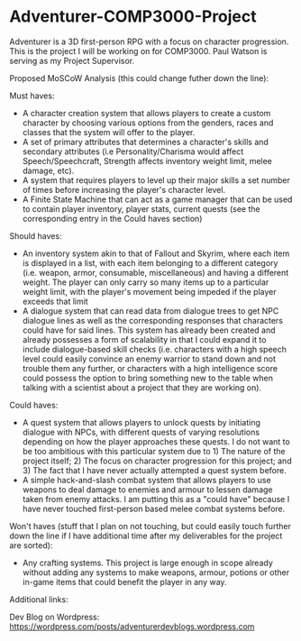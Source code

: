 # Adventurer-COMP3000-Project
Adventurer is a 3D first-person RPG with a focus on character progression. This is the project I will be working on for COMP3000. Paul Watson is serving as my Project Supervisor.

Proposed MoSCoW Analysis (this could change futher down the line):

Must haves:
- A character creation system that allows players to create a custom character by choosing various options from the genders, races and classes that the system will offer to the player.
- A set of primary attributes that determines a character's skills and secondary attributes (i.e Personality/Charisma would affect Speech/Speechcraft, Strength affects inventory weight limit, melee damage, etc).
- A system that requires players to level up their major skills a set number of times before increasing the player's character level.
- A Finite State Machine that can act as a game manager that can be used to contain player inventory, player stats, current quests (see the corresponding entry in the Could haves section)

Should haves:
- An inventory system akin to that of Fallout and Skyrim, where each item is displayed in a list, with each item belonging to a different category (i.e. weapon, armor, consumable, miscellaneous) and having a different weight. The player can only carry so many items up to a particular weight limit, with the player's movement being impeded if the player exceeds that limit
- A dialogue system that can read data from dialogue trees to get NPC dialogue lines as well as the corresponding responses that characters could have for said lines. This system has already been created and already possesses a form of scalability in that I could expand it to include dialogue-based skill checks (i.e. characters with a high speech level could easily convince an enemy warrior to stand down and not trouble them any further, or characters with a high intelligence score could possess the option to bring something new to the table when talking with a scientist about a project that they are working on).

Could haves:
- A quest system that allows players to unlock quests by initiating dialogue with NPCs, with different quests of varying resolutions depending on how the player approaches these quests. I do not want to be too ambitious with this particular system due to 1) The nature of the project itself; 2) The focus on character progression for this project; and 3) The fact that I have never actually attempted a quest system before. 
- A simple hack-and-slash combat system that allows players to use weapons to deal damage to enemies and armour to lessen damage taken from enemy attacks. I am putting this as a "could have" because I have never touched first-person based melee combat systems before.

Won't haves (stuff that I plan on not touching, but could easily touch further down the line if I have additional time after my deliverables for the project are sorted): 
- Any crafting systems. This project is large enough in scope already without adding any systems to make weapons, armour, potions or other in-game items that could benefit the player in any way.


Additional links:

Dev Blog on Wordpress: https://wordpress.com/posts/adventurerdevblogs.wordpress.com
